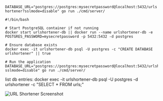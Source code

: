 ```DATABASE_URL="postgres://postgres:mysecretpassword@localhost:5432/urlshortener?sslmode=disable" go run ./cmd/server/```


```
#!/bin/bash

# Start PostgreSQL container if not running
docker start urlshortener-db || docker run --name urlshortener-db -e POSTGRES_PASSWORD=mysecretpassword -p 5432:5432 -d postgres

# Ensure database exists
docker exec -it urlshortener-db psql -U postgres -c "CREATE DATABASE urlshortener" || true

# Run the application
DATABASE_URL="postgres://postgres:mysecretpassword@localhost:5432/urlshortener?sslmode=disable" go run ./cmd/server/

``` 

list db entries:
docker exec -it urlshortener-db psql -U postgres -d urlshortener -c "SELECT * FROM urls;"



![URL Shortener Screenshot](https://i.imgur.com/SSwPS6j.png)